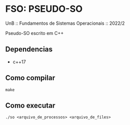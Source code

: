 # FSO: PSEUDO-SO
UnB :: Fundamentos de Sistemas Operacionais :: 2022/2

Pseudo-SO escrito em C++

## Dependencias
- c++17

## Como compilar
```make```

## Como executar
```./so <arquivo_de_processos> <arquivo_de_files>```
